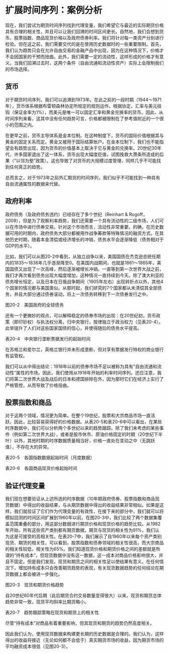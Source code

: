 # 扩展时间序列：案例分析

现在，我们尝试为期货时间序列找到代理变量，我们希望它与最近的实际期货价格具有合理的相关性，并且可以让我们回溯的时间区间更长。自然地，我们会想到货币、股票指数、商品现货价格以及政府债券利率。我们将针对每一类资产分别进行检验。但在这之前，我们需要交代的是在使用历史数据时的一些重要限制。首先，我们认为趋势只会在允许自由交易的金融产品中出现，因为在这种情况下，价格才不会因国家的干预而扭曲。此外，我们需要一定的流动性，这样形成的价格才有意义。当我们回溯过去时，这两个条件（自由流通和流动性资产）实际上会限制我们的市场选择。

## 货币

对于期货时间序列，我们可以追溯到1973年。在此之前的一段时期（1944～1971年），货币体系根据布雷顿森林协定所规定的规则运作。根据协定，汇率与美元挂钩（保证金率为1%），而美元是唯一可以固定汇率和黄金兑换率的货币。因此，从时间序列来看，这其中没有任何趋势可言，价格都被限制在了参考值附近的一个很小的范围之内。

在更早之前，货币主导体系是金本位制。在这种制度下，货币的国际价值根据其与黄金的固定关系而定。黄金又被用于国际结算账户。在金本位制下，我们也不能指望会有趋势出现，因为货币的价值基本上取决于它与黄金的兑换率。20世纪30年代，许多国家退出了这一体系，货币出现大幅度贬值，试图挽救大萧条所造成的后果（“以邻为壑”政策）。这也导致了对货币的大规模过度管理，同样几乎不可能找到任何真正的趋势。

总而言之，对于1973年之前外汇期货的时间序列，我们似乎不可能找到一种具有自由流通属性的数据来代替。

## 政府利率

政府债务（及政府债务违约）已经存在了多个世纪（Reinhart & Rogoff，2009），但是为了观察利率趋势，我们还需要一个具有流动性的二级市场，人们可以在市场中进行债券交易。针对这个市场而言，流动性非常重要。的确，在历史数据可用的时期内，政府债务大部分都被用作战争筹款等特殊情况的融资方式。在其他历史时期，随着本金清偿或经济增长的冲销，债务水平会逐渐降低（债务相对于GDP的水平）。

比如，我们可以从图20-2中看到，从独立战争以来，美国国债在杰克逊总统任期内的1835～1836年几乎逐渐降至0。在美国内战期间，也就是1861～1865年，美国国债又出现了一次高峰，然后逐渐被增长冲销。一直等到第一次世界大战之前，我们才再次看到债务出现大幅度增加，这种情况一直持续到今天。除了澳大利亚的债务增长恒定，以及日本在日俄战争期间（1905年左右）出现转折点以外，其他4个国家的情况都与美国类似。从那时起，我们研究的7个国家都从未清偿其全部债务，并且大部分通过债券滚动，将上一次债务转移到下一次债券发行之中。

[](http://popImage?src='../Images/519-1.jpg')

图20-2　美国政府的全球债务

还有一个更微妙的观点，可以解释稳定的债券市场的出现：在20世纪初，货币政策（即印钞权）与执法权分离，归中央银行，按律独立于政治权力（见表20-4）。此举提升了人们对这些国家国债的信心，并使得随后的债务水平提高。

表20-4　中央银行垄断票据发行的起始时间

[](http://popImage?src='../Images/519-2.jpg')

在苏格兰和爱尔兰，英格兰银行并未形成垄断，但对享有票据发行特权的商业银行有监管权。

我们可以从中得出结论：1918年以前的债券市场不足以被称为具有“自由流通和流动性”属性的市场。因此，我们使用从1918年开始的利率时间序列。还应注意，我们将第二次世界大战及战后的日本和德国排除在外，因为那时它们在经济上实行了严格管控，从而导致了价格扭曲。

## 股票指数和商品

对于这两个领域，情况更为简单。在整个19世纪，股票和大宗商品市场一直活跃，因此，比较容易获得好的价格数据。从表20-5和表20-6中可以看出，在某些时序数据中，我们可以分析两个多世纪以来的趋势跟踪。除了我们未考虑的某些事件（例如第二次世界大战），或者是股市休市、原油价格固定的时期（20世纪下半叶）以外，其他时期的时序数据质量相当好，价格一直处在变动之中（无跳跃值），不存在大的异常。

表20-5　各国指数数据起始时间（月度数据）

[](http://popImage?src='../Images/520-1.jpg')

表20-6　各国商品现货价格起始时间

[](http://popImage?src='../Images/520-2.jpg')

## 验证代理变量

我们现在想要验证从上述所选的时序数据（10年期政府债券、股票指数和商品现货数据）中得出的收益结果，与从期货数据中得出的收益结果非常相似。如果是这样，我们就验证了它们作为代理变量的有效性，在接下来的部分中，我们就可以将模拟回测的时间区间扩展到1960年以前。在图20-3中，我们比较了两个数据集覆盖范围重叠的部分，用这部分数据进行期货价格和现货价格的趋势比较。从1982年开始，所有这些资产类别都有期货数据，期货与现货的相关性为91%，我们认为这是可接受的高相关性。在表20-7中，我们展示了自1960年以来每个资产类别现货、期货的相关性，可以看到，股票指数和债券领域的相关性很高，而大宗商品的相关性较低，相关性为65%。我们知道现货价格和期货价格之间的差额就是所谓的“持有成本”，但现货数据中没有这一数据，这一成本对商品价格影响很大，并且不固定。但是我们发现，现货和期货之间的相关性足以使结果有意义。在任何情况下，增加持有成本只会改善期货趋势的表现，有关现货数据趋势的任何结论在期货数据上都会被进一步强化。

[](http://popImage?src='../Images/521-1.jpg')

图20-3　现货和期货价格趋势

自20世纪60年代后期（此后期货合约交易数量变得很大）以来，现货和期货总体趋势非常一致，现货平均斜率比期货略小。

表20-7　趋势跟踪策略在现货和期货上的相关性

[](http://popImage?src='../Images/521-2.jpg')

尽管“持有成本”对商品有着重要影响，但其现货和期货的趋势仍然高度相关。

因此我们认为，使用现货数据来构建更长期的历史数据是合理的。我们认为，这样得出的收益将接近（无论如何都不会低于）真实期货市场的收益，因为期货市场的平均融资成本很低（见图20-3）。